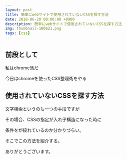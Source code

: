 ```yaml
---
layout: post
title: 簡単にwebサイトで使用されていないCSSを探す方法
date: 2018-06-20 00:00:00 +0900
description: 簡単にwebサイトで使用されていないCSSを探す方法
img: thumbnail-180621.png
tags: [css]
---
```

<style>
	* {
		word-break: break-all;
	}
</style>

## 前段として

私はchrome派だ

今日はchromeを使ったCSS整理術をやる

## 使用されていないCSSを探す方法

文字検索というのも一つの手段ですが

その場合、CSSの指定が入れ子構造になった時に

条件をが絞れているのか分かりづらい。

そこでこの方法を紹介する。

<div id="-">



ありがとうございます。

